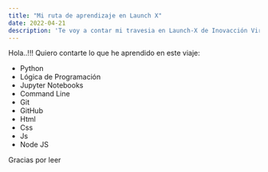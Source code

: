 ```yaml
---
title: "Mi ruta de aprendizaje en Launch X"
date: 2022-04-21
description: 'Te voy a contar mi travesia en Launch-X de Inovacción Virtual'
---
```


Hola..!!! Quiero contarte lo que he aprendido en este viaje:

- Python
- Lógica de Programación
- Jupyter Notebooks
-  Command Line
-  Git
-  GitHub
-  Html
-  Css
-  Js
-  Node JS

Gracias por leer 
